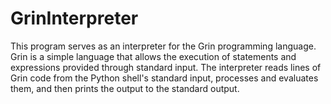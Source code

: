 # GrinInterpreter

This program serves as an interpreter for the Grin programming language.
Grin is a simple language that allows the execution of statements and
expressions provided through standard input. The interpreter reads lines
of Grin code from the Python shell's standard input, processes and evaluates
them, and then prints the output to the standard output.
